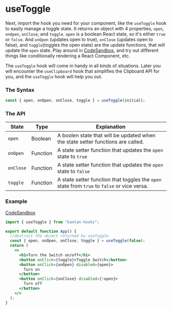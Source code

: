 # useToggle

Next, import the hook you need for your component, like the `useToggle` hook to easily manage a toggle state. It returns an object with 4 properties, `open`, `onOpen`, `onClose`, and `toggle`. `open` is a boolean React state, so it's either `true` or `false`. And `onOpen` (updates open to true), `onClose` (updates open to false), and `toggle`(toggles the open state) are the update functions, that will update the `open` state. Play around in [CodeSandbox](https://codesandbox.io/s/small-sea-rrbuc?file=/src/Toggle.tsx), and try out different things like conditionally rendering a React Component, etc.

The `useToggle` hook will come in handy in all kinds of situations. Later you will encounter the `useClipboard` hook that simplifies the Clipboard API for you, and the `useToggle` hook will help you out.

### The Syntax

```jsx
const { open, onOpen, onClose, toggle } = useToggle(initial);
```

### The API

| State     | Type     | Explanation                                                                                 |
| --------- | -------- | ------------------------------------------------------------------------------------------- |
| `open`    | Boolean  | A boolen state that will be updated when the state setter functions are called.             |
| `onOpen`  | Function | A state setter function that updates the `open` state to `true`                             |
| `onClose` | Function | A state setter function that updates the `open` state to `false`                            |
| `toggle`  | Function | A state setter function that toggles the `open` state from `true` to `false` or vice versa. |

### Example

[CodeSandbox](https://rrbuc.csb.app/toggle)

```jsx title="src/App.js"
import { useToggle } from "kantan-hooks";

export default function App() {
  //destruct the object returned by useToggle
  const { open, onOpen, onClose, toggle } = useToggle(false);
  return (
    <>
      <h1>Turn the Switch on/off</h1>
      <button onClick={toggle}>Toggle Switch</button>
      <button onClick={onOpen} disabled={open}>
        Turn on
      </button>
      <button onClick={onClose} disabled={!open}>
        Turn off
      </button>
    </>
  );
}
```
